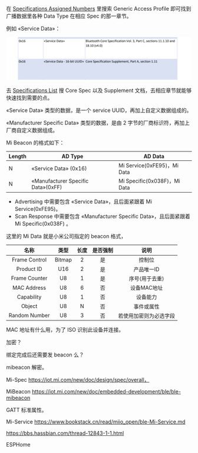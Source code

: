 在 [Specifications Assigned Numbers](https://www.bluetooth.com/specifications/assigned-numbers/) 里搜索 Generic Access Profile 即可找到广播数据里各种 Data Type 在相应 Spec 的那一章节。

例如 «Service Data»：

![](images/image-20210722230022566.png)

去 [Specifications List](https://www.bluetooth.com/specifications/specs/?status=active&keyword=&filter=) 搜 Core Spec 以及 Supplement 文档，去相应章节就能够快速找到需要的点。

«Service Data» 类型的数据，是一个 service UUID，再加上自定义数据组成的。

«Manufacturer Specific Data» 类型的数据，是由 2 字节的厂商标识符，再加上厂商自定义数据组成。

Mi Beacon 的格式如下：

| Length | AD Type                            | AD Data                      |
| ------ | ---------------------------------- | ---------------------------- |
| N      | «Service Data» (0x16)              | Mi Service(0xFE95)，Mi Data  |
| N      | «Manufacturer Specific Data»(0xFF) | Mi Specific(0x038F)，Mi Data |

- Advertising 中需要包含 «Service Data»，且后面紧跟着 Mi Service(0xFE95)。
- Scan Response 中需要包含 «Manufacturer Specific Data»，且后面紧跟着 Mi Specific(0x038F) 。

这里的 Mi Data 就是小米公司指定的 beacon 格式，

|     名称      |  类型  | 长度 | 是否强制 |          说明          |
| :-----------: | :----: | :--: | :------: | :--------------------: |
| Frame Control | Bitmap |  2   |    是    |         控制位         |
|  Product ID   |  U16   |  2   |    是    |       产品唯一ID       |
| Frame Counter |   U8   |  1   |    是    |     序号(用于去重)     |
|  MAC Address  |   U8   |  6   |    否    |      设备MAC地址       |
|  Capability   |   U8   |  1   |    否    |        设备能力        |
|    Object     |   U8   |  N   |    否    |       事件或属性       |
| Random Number |   U8   |  3   |    否    | 若使用加密则为必选字段 |

MAC 地址有什么用，为了 ISO 识别此设备并连接。

加密？

绑定完成后还需要发 beacon 么？



mibeacon 解密。



Mi-Spec https://iot.mi.com/new/doc/design/spec/overall，

MiBeacon https://iot.mi.com/new/doc/embedded-development/ble/ble-mibeacon

GATT 标准属性。

Mi-Service https://www.bookstack.cn/read/miio_open/ble-Mi-Service.md



https://bbs.hassbian.com/thread-12843-1-1.html



ESPHome

